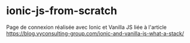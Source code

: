 # ionic-js-from-scratch
Page de connexion réalisée avec Ionic et Vanilla JS liée à l'article https://blog.vyconsulting-group.com/ionic-and-vanilla-js-what-a-stack/
